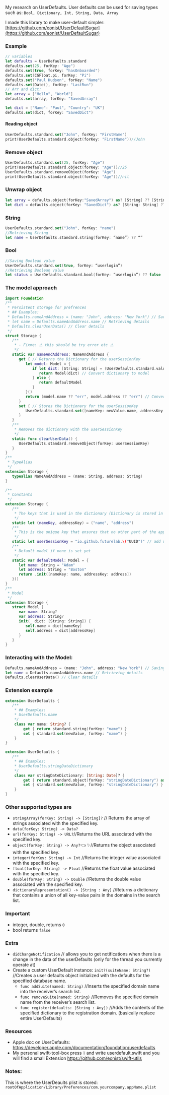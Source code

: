 My research on UserDefaults<!--more-->. User defaults can be used for saving types such as: `Bool, Dictionary, Int, String, Data, Array`

I made this library to make user-default simpler: [https://github.com/eonist/UserDefaultSugar](https://github.com/eonist/UserDefaultSugar) 

### Example
```swift
// variables
let defaults = UserDefaults.standard
defaults.set(25, forKey: "Age")
defaults.set(true, forKey: "hasOnboarded")
defaults.set(CGFloat.pi, forKey: "Pi")
defaults.set("Paul Hudson", forKey: "Name")
defaults.set(Date(), forKey: "LastRun")
// Arr and dict:
let array = ["Hello", "World"]
defaults.set(array, forKey: "SavedArray")

let dict = ["Name": "Paul", "Country": "UK"]
defaults.set(dict, forKey: "SavedDict")
```

#### Reading object
```swift
UserDefaults.standard.set("John", forKey: "FirstName")
print(UserDefaults.standard.object(forKey: "FirstName"))//John
```

### Remove object
```swift
UserDefaults.standard.set(25, forKey: "Age")
print(UserDefaults.standard.object(forKey: "Age"))//25
UserDefaults.standard.removeObject(forKey: "Age")
print(UserDefaults.standard.object(forKey: "Age"))//nil
```

### Unwrap object
```swift
let array = defaults.object(forKey:"SavedArray") as? [String] ?? [String]()
let dict = defaults.object(forKey: "SavedDict") as? [String: String] ?? [String: String]()
```

### String
```swift
UserDefaults.standard.set("John", forKey: "name")
//Retrieving String
let name = UserDefaults.standard.string(forKey: “name”) ?? “”
```

### Bool
```swift
//Saving Boolean value
UserDefaults.standard.set(true, forKey: “userlogin”)
//Retrieving Boolean value
let status = UserDefaults.standard.bool(forKey: “userlogin”) ?? false
```

### The model approach
```swift
import Foundation
/**
 * Persistent storage for prefrences
 * ## Examples:
 * Defaults.nameAndAddress = (name: "John", address: "New York") // Saving details
 * let name = Defaults.nameAndAddress.name // Retrieving details
 * Defaults.clearUserData() // Clear details
 */
struct Storage {
   /**
    * - Fixme: ⚠️️ this should be try error etc ⚠️
    */
   static var nameAndAddress: NameAndAddress {
      get { // Returns the Dictionary for the userSessionKey
         let model: Model = {
            if let dict: [String: String] = (UserDefaults.standard.value(forKey: userSessionKey) as? [String: String]) {
               return Model(dict) // Convert dictionary to model
            } else {
               return defaultModel
            }
         }()
         return (model.name ?? "err", model.address ?? "err") // Convert model to tuple and return it
      }
      set { // Stores the Dictionary for the userSessionKey
         UserDefaults.standard.set([nameKey: newValue.name, addressKey: newValue.address], forKey: userSessionKey)
      }
   }
   /**
    * Removes the dictionary with the userSessionKey
    */
   static func clearUserData() {
      UserDefaults.standard.removeObject(forKey: userSessionKey)
   }
}
/**
 * TypeAlias
 */
extension Storage {
   typealias NameAndAddress = (name: String, address: String)
}

/**
 * Constants
 */
extension Storage {
   /**
    * The keys that is used in the dictionary (Dictionary is stored in the UserDefaults.standard only)
    */
   static let (nameKey, addressKey) = ("name", "address")
   /**
    * This is the unique key that ensures that no other part of the app overwrites this (key,value) pair in the user-defaults file
    */
   static let userSessionKey = "io.github.futurelab.\("UUID")" // add user uuid here
   /**
    * Default model if none is set yet
    */
   static var defaultModel: Model = {
      let name: String = "Adam"
      let address: String = "Boston"
      return .init([nameKey: name, addressKey: address])
   }()
}
/**
 * Model
 */
extension Storage {
   struct Model {
      var name: String?
      var address: String?
      init(_ dict: [String: String]) {
         self.name = dict[nameKey]
         self.address = dict[addressKey]
      }
   }
}

```

### Interacting with the Model:
```swift
Defaults.nameAndAddress = (name: "John", address: "New York") // Saving details
let name = Defaults.nameAndAddress.name // Retrieving details
Defaults.clearUserData() // Clear details
```

### Extension example
```swift
extension UserDefaults {
   /**
    * ## Examples:
    * UserDefaults.name
    */
    class var name: String? {
        get { return standard.string(forKey: "name") }
        set { standard.set(newValue, forKey: "name") }
    }
}

extension UserDefaults {
   /**
    * ## Examples:
    * UserDefaults.stringDateDictionary
    */
    class var stringDateDictionary: [String: Date]? {
        get { return standard.object(forKey: "stringDateDictionary") as? [String:Date] }
        set { standard.set(newValue, forKey: "stringDateDictionary") }
    }
}
```

### Other supported types are
- `stringArray(forKey: String) -> [String]?` // Returns the array of strings associated with the specified key.
- `data(forKey: String) -> Data?`
- `url(forKey: String) -> URL?`//Returns the URL associated with the specified key.
- `object(forKey: String) -> Any?`👈 ✨//Returns the object associated with the specified key.
- `integer(forKey: String) -> Int` //Returns the integer value associated with the specified key.
- `float(forKey: String) -> Float` //Returns the float value associated with the specified key.
- `double(forKey: String) -> Double` //Returns the double value associated with the specified key.
- `dictionaryRepresentation() -> [String : Any]` //Returns a dictionary that contains a union of all key-value pairs in the domains in the search list.

### Important
- integer, double, returns `0`
- bool returns `false`

### Extra
- `didChangeNotification` // allows you to get notifications when there is a change in the data of the userDefaults (only for the thread you currently operate at)
- Create a custom UserDefault instance: `init?(suiteName: String?)` //Creates a user defaults object initialized with the defaults for the specified database name.
   - `func addSuite(named: String)` //Inserts the specified domain name into the receiver’s search list.
   - `func removeSuite(named: String)` //Removes the specified domain name from the receiver’s search list.
   - `func register(defaults: [String : Any])` //Adds the contents of the specified dictionary to the registration domain. (basically replace entire UserDefaults)

### Resources
- Apple doc on UserDefaults: https://developer.apple.com/documentation/foundation/userdefaults
- My personal swift-tool-box press `T` and write userdefault.swift and you will find a small Extension https://github.com/eonist/swift-utils

### Notes:
This is where the UserDeaults plist is stored: `rootOfApplication/Library/Preferences/com.yourcompany.appName.plist`
